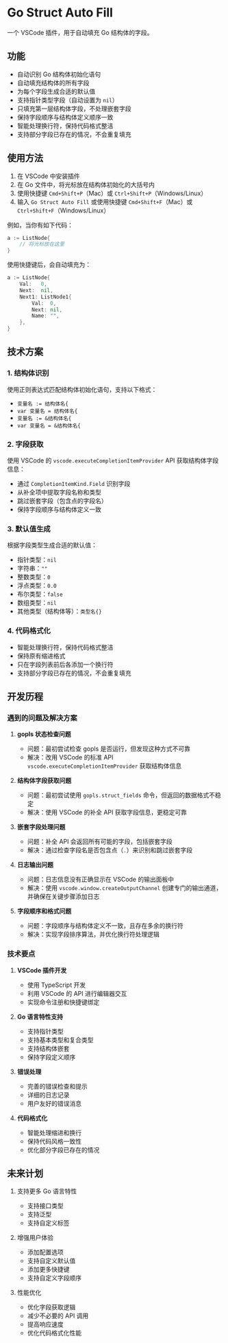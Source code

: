 # Go Struct Auto Fill

一个 VSCode 插件，用于自动填充 Go 结构体的字段。

## 功能

- 自动识别 Go 结构体初始化语句
- 自动填充结构体的所有字段
- 为每个字段生成合适的默认值
- 支持指针类型字段（自动设置为 `nil`）
- 只填充第一层结构体字段，不处理嵌套字段
- 保持字段顺序与结构体定义顺序一致
- 智能处理换行符，保持代码格式整洁
- 支持部分字段已存在的情况，不会重复填充

## 使用方法

1. 在 VSCode 中安装插件
2. 在 Go 文件中，将光标放在结构体初始化的大括号内
3. 使用快捷键 `Cmd+Shift+P`（Mac）或 `Ctrl+Shift+P`（Windows/Linux）
4. 输入 `Go Struct Auto Fill` 或使用快捷键 `Cmd+Shift+F`（Mac）或 `Ctrl+Shift+F`（Windows/Linux）

例如，当你有如下代码：

```go
a := ListNode{
    // 将光标放在这里
}
```

使用快捷键后，会自动填充为：

```go
a := ListNode{
    Val:   0,
    Next:  nil,
    Next1: ListNode1{
        Val:  0,
        Next: nil,
        Name: "",
    },
}
```

## 技术方案

### 1. 结构体识别

使用正则表达式匹配结构体初始化语句，支持以下格式：
- `变量名 := 结构体名{`
- `var 变量名 = 结构体名{`
- `变量名 := &结构体名{`
- `var 变量名 = &结构体名{`

### 2. 字段获取

使用 VSCode 的 `vscode.executeCompletionItemProvider` API 获取结构体字段信息：
- 通过 `CompletionItemKind.Field` 识别字段
- 从补全项中提取字段名称和类型
- 跳过嵌套字段（包含点的字段名）
- 保持字段顺序与结构体定义一致

### 3. 默认值生成

根据字段类型生成合适的默认值：
- 指针类型：`nil`
- 字符串：`""`
- 整数类型：`0`
- 浮点类型：`0.0`
- 布尔类型：`false`
- 数组类型：`nil`
- 其他类型（结构体等）：`类型名{}`

### 4. 代码格式化

- 智能处理换行符，保持代码格式整洁
- 保持原有缩进格式
- 只在字段列表前后各添加一个换行符
- 支持部分字段已存在的情况，不会重复填充

## 开发历程

### 遇到的问题及解决方案

1. **gopls 状态检查问题**
   - 问题：最初尝试检查 gopls 是否运行，但发现这种方式不可靠
   - 解决：改用 VSCode 的标准 API `vscode.executeCompletionItemProvider` 获取结构体信息

2. **结构体字段获取问题**
   - 问题：最初尝试使用 `gopls.struct_fields` 命令，但返回的数据格式不稳定
   - 解决：使用 VSCode 的补全 API 获取字段信息，更稳定可靠

3. **嵌套字段处理问题**
   - 问题：补全 API 会返回所有可能的字段，包括嵌套字段
   - 解决：通过检查字段名是否包含点（`.`）来识别和跳过嵌套字段

4. **日志输出问题**
   - 问题：日志信息没有正确显示在 VSCode 的输出面板中
   - 解决：使用 `vscode.window.createOutputChannel` 创建专门的输出通道，并确保在关键步骤添加日志

5. **字段顺序和格式问题**
   - 问题：字段顺序与结构体定义不一致，且存在多余的换行符
   - 解决：实现字段排序算法，并优化换行符处理逻辑

### 技术要点

1. **VSCode 插件开发**
   - 使用 TypeScript 开发
   - 利用 VSCode 的 API 进行编辑器交互
   - 实现命令注册和快捷键绑定

2. **Go 语言特性支持**
   - 支持指针类型
   - 支持基本类型和复合类型
   - 支持结构体嵌套
   - 保持字段定义顺序

3. **错误处理**
   - 完善的错误检查和提示
   - 详细的日志记录
   - 用户友好的错误消息

4. **代码格式化**
   - 智能处理缩进和换行
   - 保持代码风格一致性
   - 优化部分字段已存在的情况

## 未来计划

1. 支持更多 Go 语言特性
   - 支持接口类型
   - 支持泛型
   - 支持自定义标签

2. 增强用户体验
   - 添加配置选项
   - 支持自定义默认值
   - 添加更多快捷键
   - 支持自定义字段顺序

3. 性能优化
   - 优化字段获取逻辑
   - 减少不必要的 API 调用
   - 提高响应速度
   - 优化代码格式化性能 